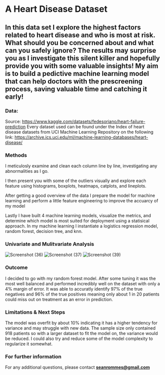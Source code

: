 # A Heart Disease Dataset

## In this data set I explore the highest factors related to heart disease and who is most at risk. What should you be concerned about and what can you safely ignore? The results may surprise you as I investigate this silent killer and hopefully provide you with some valuable insights! My aim is to build a pedictive machine learning model that can help doctors with the prescreening process, saving valuable time and catching it early!

### Data:

  Source: https://www.kaggle.com/datasets/fedesoriano/heart-failure-prediction
  Every dataset used can be found under the Index of heart disease datasets from UCI Machine Learning Repository on the following link: https://archive.ics.uci.edu/ml/machine-learning-databases/heart-disease/
 
### Methods

  I meticulosly examine and clean each column line by line, investigating any abnormalities as I go.
  
  I then present you with some of the outliers visually and explore each feature using histograms, boxplots, heatmaps, catplots, and lineplots.
  
  After getting a good overview of the data I prepare the model for machine learning and perform a little feature engineering to improve the accuarcy of my model
  
  Lastly I have built 4 machine learning models, visualize the metrics, and determine which model is most suited for deployment using a statisical approach. In my machine learning I instantiate a logistics regression model, random forest, decision tree, and knn.
  
### Univariate and Mulitvariate Analysis

![Screenshot (36)](https://user-images.githubusercontent.com/107956865/186997334-4969ded5-1f00-4fd5-bfa3-79afc05a0e94.png)
![Screenshot (37)](https://user-images.githubusercontent.com/107956865/186997348-ce9ca689-98c5-419c-9609-cfa821746ff7.png)
![Screenshot (39)](https://user-images.githubusercontent.com/107956865/186997359-789a838d-300f-476d-a65d-73ed907d5727.png)

### Outcome
  
  I decided to go with my random forest model. After some tuning it was the most well balanced and performed incredibly well on the dataset with only a 4% margin of     error. It was able to accuratly identify 97% of the true negatives and 96% of the true positives meaning only about 1 in 20 patients could miss out on treatment as     an error in prediction.
  
### Limitations & Next Steps

   The model was overfit by about 10% indicating it has a higher tendency for variance and may struggle with new data. The sample size only contained 918 patients so      with a larger dataset to fit the model on, the variance would be reduced. I could also try and reduce some of the model complexity to regularize it somewhat.
   
### For further information


For any additional questions, please contact **seanrommes@gmail.com**
